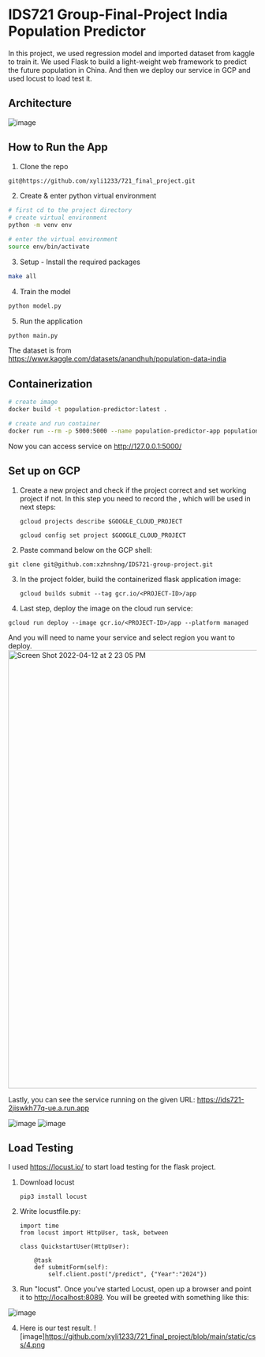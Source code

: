 # IDS721 Group-Final-Project India Population Predictor

In this project, we used regression model and imported dataset from kaggle to train it. We used Flask to build a light-weight web framework to predict the future population in China. And then we deploy our service in GCP and used locust to load test it.


## Architecture
![image](https://github.com/xyli1233/721_final_project/blob/main/static/css/5.png) 

   




## How to Run the App

1) Clone the repo

```bash
git@https://github.com/xyli1233/721_final_project.git
```

2) Create & enter python virtual environment

```bash
# first cd to the project directory
# create virtual environment
python -m venv env

# enter the virtual environment
source env/bin/activate
```

3) Setup - Install the required packages

```bash
make all
```

4) Train the model

```bash
python model.py
```

5) Run the application

```bash
python main.py
```

The dataset is from https://www.kaggle.com/datasets/anandhuh/population-data-india

## Containerization

```bash
# create image
docker build -t population-predictor:latest .

# create and run container
docker run --rm -p 5000:5000 --name population-predictor-app population-predictor:latest
```

Now you can access service on http://127.0.0.1:5000/

## Set up on GCP

1. Create a new project and check if the project correct and set working project if not. In this step you need to record the <PROJECT-ID>, which will be used in next steps:

   ```
   gcloud projects describe $GOOGLE_CLOUD_PROJECT
   ```

   ```
   gcloud config set project $GOOGLE_CLOUD_PROJECT 
   ```

2.  Paste command below on the GCP shell:

   ```
   git clone git@github.com:xzhnshng/IDS721-group-project.git
   ```

3. In the project folder, build the containerized flask application image:

   ~~~
   gcloud builds submit --tag gcr.io/<PROJECT-ID>/app 
   ~~~

4.  Last step, deploy the image on the cloud run service:

   ``` 
   gcloud run deploy --image gcr.io/<PROJECT-ID>/app --platform managed
   ```

   And you will need to name your service and select region you want to deploy. 
<img width="887" alt="Screen Shot 2022-04-12 at 2 23 05 PM" src="https://user-images.githubusercontent.com/71869002/163084817-cecf6e5f-9804-45b1-a077-ea9eff47ab8e.png">

   

   Lastly, you can see the service running on the given URL: https://ids721-2jiswkh77q-ue.a.run.app

 
![image](https://github.com/xyli1233/721_final_project/blob/main/static/css/1.png) 
![image](https://github.com/xyli1233/721_final_project/blob/main/static/css/2.png) 

   


## Load Testing

I used https://locust.io/ to start load testing for the flask project. 

1. Download locust

   ```
   pip3 install locust
   ```

2. Write locustfile.py:

   ```
   import time
   from locust import HttpUser, task, between
   
   class QuickstartUser(HttpUser):
   
       @task
       def submitForm(self):
           self.client.post("/predict", {"Year":"2024"})
   ```

3. Run "locust". Once you’ve started Locust, open up a browser and point it to [http://localhost:8089](http://localhost:8089/). You will be greeted with something like this:

![image](https://github.com/xyli1233/721_final_project/blob/main/static/css/3.png) 

4. Here is our test result. 
![image]https://github.com/xyli1233/721_final_project/blob/main/static/css/4.png
